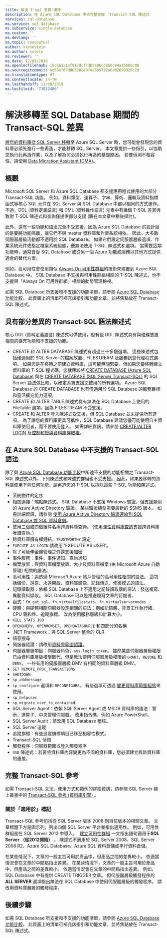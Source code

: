 ```yaml
---
title: 解決 T-sql 差異-遷移
description: 在 Azure SQL Database 中未完整支援  Transact-SQL 陳述式
services: sql-database
ms.service: sql-database
ms.subservice: single-database
ms.custom: ''
ms.devlang: ''
ms.topic: conceptual
author: stevestein
ms.author: sstein
ms.reviewer: ''
ms.date: 12/03/2018
ms.openlocfilehash: 15c661a1ef917dcf73b5a86cd450c94a35b08c88
ms.sourcegitcommit: ac56ef07d86328c40fed5b5792a6a02698926c2d
ms.translationtype: MT
ms.contentlocale: zh-TW
ms.lasthandoff: 11/08/2019
ms.locfileid: "73822486"
---
```

# <a name="resolving-transact-sql-differences-during-migration-to-sql-database"></a>解決移轉至 SQL Database 期間的 Transact-SQL 差異

[將您的資料庫從 SQL Server 移轉](sql-database-single-database-migrate.md)至 Azure SQL Server 時，您可能會發現您的資料庫必須先進行一些再造，才能移轉 SQL Server。 本文章提供一些指引，以協助您執行此再造作業，以及了解為何必須執行再造的基礎原因。 若要偵測不相容性，請使用 [Data Migration Assistant (DMA)](https://www.microsoft.com/download/details.aspx?id=53595)。

## <a name="overview"></a>概觀

Microsoft SQL Server 和 Azure SQL Database 都支援應用程式使用的大部分 Transact-SQL 功能。 例如，資料類型、運算子、字串、算術、邏輯及資料指標函式等核心 SQL 元件在 SQL Server 與 SQL Database 中都以相同的方式運作。 不過，DDL (資料定義語言) 和 DML (資料操作語言) 元素中有幾個 T-SQL 差異導致對 T-SQL 陳述式和查詢僅提供部分支援 (將在本文章中稍後探討)。

此外，還有一些功能和語法完全不受支援，因為 Azure SQL Database 的設計目的是要將功能隔離，讓它們不與 master 資料庫和作業系統相依。 因此，大多數伺服器層級活動都不適用於 SQL Database。 如果它們設定伺服器層級選項、作業系統元件或指定檔案系統組態，便無法使用 T-SQL 陳述式和選項。 當需要這類功能時，通常會從 SQL Database 或從另一個 Azure 功能或服務以其他方式提供適合的替代方案。

例如，高可用性會使用類似 [Always On 可用性群組](https://docs.microsoft.com/sql/database-engine/availability-groups/windows/always-on-availability-groups-sql-server)的技術來建置到 Azure SQL Database 中。 SQL Database 不支援與可用性群組相關的 T-SQL 陳述式，也不支援與「Always On 可用性群組」相關的動態管理檢視。

如需 SQL Database 所支援和不支援的功能清單，請參閱 [Azure SQL Database 功能比較](sql-database-features.md)。 此頁面上的清單可補充該指引和功能文章，並將焦點放在 Transact-SQL 陳述式。

## <a name="transact-sql-syntax-statements-with-partial-differences"></a>具有部分差異的 Transact-SQL 語法陳述式

核心 DDL (資料定義語言) 陳述式可供使用，但有些 DDL 陳述式具有與磁碟放置相關的擴充功能和不支援的功能。

- CREATE 和 ALTER DATABASE 陳述式有超過三十多個選項。 這些陳述式包括僅適用於 SQL Server 的檔案放置、FILESTREAM 及服務訊息代理程式選項。 如果您是在移轉之前建立資料庫，這可能無關緊要，但如果您要移轉建立資料庫的 T-SQL 程式碼，您就應該將 [CREATE DATABASE (Azure SQL Database)](https://msdn.microsoft.com/library/dn268335.aspx) 與在 [CREATE DATABASE (SQL Server Transact-SQL)](https://msdn.microsoft.com/library/ms176061.aspx) 的 SQL Server 語法做比較，以確定系統支援您使用的所有選項。 Azure SQL Database 的 CREATE DATABASE 也有僅適用於 SQL Database 的服務目標和靈活擴充能力選項。
- CREATE 和 ALTER TABLE 陳述式具有無法在 SQL Database 上使用的 FileTable 選項，因為 FILESTREAM 不受支援。
- CREATE 和 ALTER 登入陳述式受支援，但 SQL Database 並未提供所有選項。 為了讓您的資料庫更具可攜性，SQL Database 建議您儘可能使用自主資料庫使用者，而不要使用登入。 如需詳細資訊，請參閱 [CREATE/ALTER LOGIN](https://msdn.microsoft.com/library/ms189828.aspx) 及[控制和授與資料庫存取權](sql-database-manage-logins.md)。

## <a name="transact-sql-syntax-not-supported-in-azure-sql-database"></a>在 Azure SQL Database 中不支援的 Transact-SQL 語法

除了與 [Azure SQL Database 功能比較](sql-database-features.md)中所述不支援的功能相關之 Transact-SQL 陳述式以外，下列陳述式和陳述式群組也不受支援。 因此，如果要移轉的資料庫使用下列任何功能，請再造您的 T-SQL 以排除這些 T-SQL 功能和陳述式。

- 系統物件的定序
- 相關連接：端點陳述式。 SQL Database 不支援 Windows 驗證，但支援類似的 Azure Active Directory 驗證。 某些驗證類型需要最新的 SSMS 版本。 如需詳細資訊，請參閱 [使用 Azure Active Directory 驗證連線到 SQL Database 或 SQL 資料倉儲](sql-database-aad-authentication.md)。
- 使用三個或四個組件名稱跨資料庫查詢。 (使用[彈性資料庫查詢](sql-database-elastic-query-overview.md)支援跨資料庫唯讀查詢。)
- 跨資料庫擁有權鏈結，`TRUSTWORTHY` 設定
- `EXECUTE AS LOGIN` 請改用 'EXECUTE AS USER'。
- 除了可延伸金鑰管理之外還支援加密
- 事件服務：事件、事件通知、查詢通知
- 檔案放置：與資料庫檔案放置、大小及資料庫檔案 (由 Microsoft Azure 自動管理) 相關的語法。
- 高可用性：與透過 Microsoft Azure 帳戶管理的高可用性相關的語法。 這包括備份、還原、永遠開啟、資料庫鏡像、記錄傳送、修復模式的語法。
- 記錄讀取器：依賴 SQL Database 上不適用之記錄讀取器的語法：發送複寫、異動資料擷取。 SQL Database 可以是推送複寫文章的訂閱者。
- 函式：`fn_get_sql`、`fn_virtualfilestats`、`fn_virtualservernodes`
- 硬體：與硬體相關伺服器設定相關的語法：例如記憶體、背景工作執行緒、CPU 親和性、追蹤旗標。 改為使用服務層級和計算大小。
- `KILL STATS JOB`
- `OPENQUERY`、`OPENROWSET`、`OPENDATASOURCE` 和四部分的名稱
- .NET Framework：與 SQL Server 整合的 CLR
- 語意搜尋
- 伺服器認證：請改用[資料庫範圍認證](https://msdn.microsoft.com/library/mt270260.aspx)。
- 伺服器層級項目：伺服器角色，`sys.login_token`。 雖然某些伺服器層級權限已由資料庫層級權限取代，但是無法使用伺服器層級權限的 `GRANT`、`REVOKE` 和 `DENY`。 一些有用的伺服器層級 DMV 有相同的資料庫層級 DMV。
- `SET REMOTE_PROC_TRANSACTIONS`
- `SHUTDOWN`
- `sp_addmessage`
- `sp_configure` 選項和 `RECONFIGURE`。 有些選項可透過 [變更資料庫範圍組態](https://msdn.microsoft.com/library/mt629158.aspx)來使用。
- `sp_helpuser`
- `sp_migrate_user_to_contained`
- SQL Server Agent：依賴 SQL Server Agent 或 MSDB 資料庫的語法︰警示、運算子、中央管理伺服器。 改用指令碼，例如 Azure PowerShell。
- SQL Server Audit：請改用 SQL Database 稽核。
- SQL Server 追蹤
- 追蹤旗標：有些追蹤旗標項目已移至相容性模式。
- Transact-SQL 偵錯
- 觸發程序：伺服器範圍或登入觸發程序
- `USE` 陳述式：若要將資料庫內容變更為不同的資料庫，您必須建立與新資料庫的連接。

## <a name="full-transact-sql-reference"></a>完整 Transact-SQL 參考

如需 Transact-SQL 文法、使用方式和範例的詳細資訊，請參閱 SQL Server 線上叢書中的 [Transact-SQL 參考 (資料庫引擎)](https://msdn.microsoft.com/library/bb510741.aspx) 。

### <a name="about-the-applies-to-tags"></a>關於「適用於」標記

Transact-SQL 參考包括從 SQL Server 版本 2008 到目前版本的相關文章。 文章標題下方是圖示列，列出四個 SQL Server 平台並指出適用性。 例如，可用性群組是在 SQL Server 2012 中導入。  [建立可用性群組](https://msdn.microsoft.com/library/ff878399.aspx) 一文指出語句適用于**SQL Server （從2012開始）** 。 陳述式不適用於 SQL Server 2008、SQL Server 2008 R2、Azure SQL Database、Azure SQL 資料倉儲或平行資料倉儲。

在某些情況下，文章的一般主旨可用於產品中，但產品之間的差異較小。 依適當情況會在文章的中間點指出差異。 在某些情況下，文章的一般主旨可用於產品中，但產品之間的差異較小。 依適當情況會在文章的中間點指出差異。 例如，SQL Database 中有提供 CREATE TRIGGER 文章。 但伺服器層級觸發程序的 **ALL SERVER** 選項指出無法在 SQL Database 中使用伺服器層級的觸發程序。 請改用資料庫層級的觸發程序。

## <a name="next-steps"></a>後續步驟

如需 SQL Database 所支援和不支援的功能清單，請參閱 [Azure SQL Database 功能比較](sql-database-features.md)。 此頁面上的清單可補充該指引和功能文章，並將焦點放在 Transact-SQL 陳述式。
